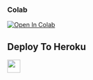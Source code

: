                                 
                                    

### Colab
[![Open In Colab](https://colab.research.google.com/assets/colab-badge.svg)](https://github.com/Ganesh-o9/Samael)

## Deploy To Heroku

<a href="https://heroku.com/deploy?template=https://github.com/Mayank0004/crwlnew">
     <img height="30px" src="https://img.shields.io/badge/Deploy%20To%20Heroku-blueviolet?style=for-the-badge&logo=heroku">
  </a>
